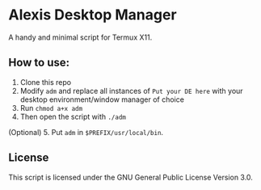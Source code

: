 # Alexis Desktop Manager 
A handy and minimal script for Termux X11.

## How to use:

1. Clone this repo
2. Modify `adm` and replace all instances of `Put your DE here` with your desktop environment/window manager of choice
3. Run `chmod a+x adm`
4. Then open the script with `./adm`

(Optional) 5. Put `adm` in `$PREFIX/usr/local/bin`.

## License

This script is licensed under the GNU General Public License Version 3.0.
